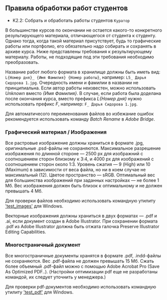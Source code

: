 ## Правила обработки работ студентов
* K2.2: Собрать и обработать работы студентов `Куратор`

В большинстве курсов по окончании не остается какого-то конкретного результирующего материала, отличающегося от студента к студенту. Однако тогда, когда такой материал присутствует, будь то графические работы или портфолио, его обязательно надо собирать и сохранять в архиве курса. Ниже представлены требования к результирующему материалу. Работы, не подходящие под эти требования необходимо преобразовать.

Название работ любого формата в хранилище должны быть иметь вид: `L{Номер дня}_ {Имя Фамилия} {Номер работы}`, например: `L5_ Дарья Сидорова 1.jpg`. Очередность имени и фамилии в названии не принципиальна. Если автор работы неизвестен, можно использовать *Unknown* вместо *{Имя Фамилия}*. В случае, если работа была доделана после окончания курса, вместо префикса *L{Номер дня}* нужно использовать префикс *F*, например: `F_ Дарья Сидорова 1.jpg`.

Для автоматичесого переименования файлов во избежание ошибок рекомендуется использовать команду *Batch Rename* в *Adobe Bridge*.

### Графический материал / Изображения

Все растровые изображение должны храниться в формате .jpg, оригинальные .psd-файлы не сохраняются. Максимальное разрешение изображения по длинной стороне — 2500 px для изображний с соотношением сторон близкому к 3:4, и 4000 px для изображений с соотношением сторон около 1:3. Уровень сжатия — 9 (High) или 10 (Maximum) в зависимости от веса файла, но ни в коем случае не максимальный (12). Цветое пространство — sRGB. Оптимальный вес для большинства изображений при заданных настройках — не более 1 Мб. Вес изображения должен быть близок к оптимальному и не должен превышать 4&nbsp;Мб.

Для проверки файлов необходимо использовать командную утилиту ['test_images'](https://s3.eu-central-1.amazonaws.com/softculture/exports/zip/test_images.zip) для Windows.

Векторные изображения должны храниться в двух форматах — .pdf и .ai, если документ создан в Adobe Illustrator. При сохранении формата .pdf из Adobe Illustrator должна быть отжата галочка Preserve Illustrator Editing Capabilities.

### Многостраничный документ

Все многостраничные документы хранятся в формате .pdf, .indd-файлы не сохраняются. Вес .pdf-файла не должен превышать 15 Мб. Сжать более объемный .pdf-файл можно с помощью Adobe Acrobat Pro (Save As Optimized PDF..). (Настройки оптимизации pdf еще не разработаны командой, их следует уточнить у менеджера.)

Для проверки pdf-документов необходимо использовать командную утилиту ['test_pdf'](https://s3.eu-central-1.amazonaws.com/softculture/exports/zip/test_pdf.zip) для Windows.
